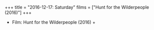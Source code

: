 +++
title = "2016-12-17: Saturday"
films = ["Hunt for the Wilderpeople (2016)"]
+++


* Film: Hunt for the Wilderpeople (2016) +
